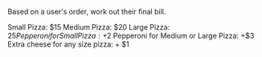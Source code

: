 Based on a user's order, work out their final bill.

Small Pizza: $15
Medium Pizza: $20
Large Pizza: $25
Pepperoni for Small Pizza: +$2
Pepperoni for Medium or Large Pizza: +$3
Extra cheese for any size pizza: + $1